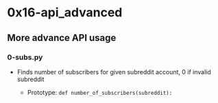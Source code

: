 # 0x16-api_advanced

## More advance API usage
### 0-subs.py
* Finds number of subscribers for given subreddit account, 0 if invalid subreddit

  * Prototype: `def number_of_subscribers(subreddit):`

